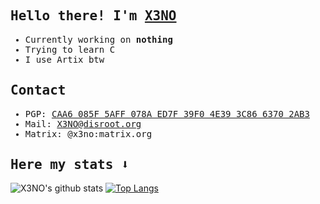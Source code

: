 <samp>

## Hello there! I'm <a href="https://github.com/X3NOOO">X3NO</a>

- Currently working on **nothing**
- Trying to learn C
- I use Artix btw

## Contact
- PGP: <a href="https://raw.githubusercontent.com/X3NOOO/X3NOOO/main/public.asc">CAA6 085F 5AFF 078A ED7F 39F0 4E39 3C86 6370 2AB3</a>
- Mail: <a href="mailto:X3NO@disroot.org">X3NO@disroot.org</a>
- Matrix: @x3no:matrix.org

## Here my stats ⬇️
</samp>

![X3NO's github stats](https://github-readme-stats.vercel.app/api?username=X3NOOO&show_icons=true&theme=radical)
[![Top Langs](https://github-readme-stats.vercel.app/api/top-langs/?username=X3NOOO&layout=compact&theme=radical)](https://github.com/anuraghazra/github-readme-stats)
